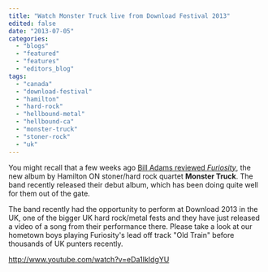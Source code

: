 ```yaml
---
title: "Watch Monster Truck live from Download Festival 2013"
edited: false
date: "2013-07-05"
categories:
  - "blogs"
  - "featured"
  - "features"
  - "editors_blog"
tags:
  - "canada"
  - "download-festival"
  - "hamilton"
  - "hard-rock"
  - "hellbound-metal"
  - "hellbound-ca"
  - "monster-truck"
  - "stoner-rock"
  - "uk"
---
```


You might recall that a few weeks ago [Bill Adams reviewed _Furiosity_](http://www.hellbound.ca/2013/06/monster-truck-furiosity/), the new album by Hamilton ON stoner/hard rock quartet **Monster Truck**. The band recently released their debut album, which has been doing quite well for them out of the gate.

The band recently had the opportunity to perform at Download 2013 in the UK, one of the bigger UK hard rock/metal fests and they have just released a video of a song from their performance there. Please take a look at our hometown boys playing Furiosity's lead off track "Old Train" before thousands of UK punters recently.

http://www.youtube.com/watch?v=eDa1IkIdgYU
